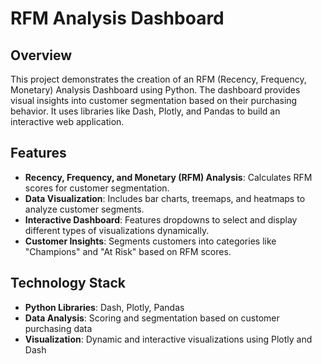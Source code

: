 # RFM Analysis Dashboard

## Overview
This project demonstrates the creation of an RFM (Recency, Frequency, Monetary) Analysis Dashboard using Python. The dashboard provides visual insights into customer segmentation based on their purchasing behavior. It uses libraries like Dash, Plotly, and Pandas to build an interactive web application.

## Features
- **Recency, Frequency, and Monetary (RFM) Analysis**: Calculates RFM scores for customer segmentation.
- **Data Visualization**: Includes bar charts, treemaps, and heatmaps to analyze customer segments.
- **Interactive Dashboard**: Features dropdowns to select and display different types of visualizations dynamically.
- **Customer Insights**: Segments customers into categories like "Champions" and "At Risk" based on RFM scores.

## Technology Stack
- **Python Libraries**: Dash, Plotly, Pandas
- **Data Analysis**: Scoring and segmentation based on customer purchasing data
- **Visualization**: Dynamic and interactive visualizations using Plotly and Dash
